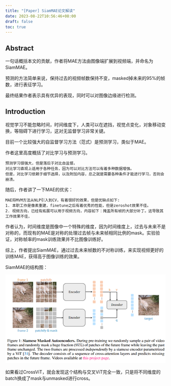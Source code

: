 ```yaml
---
title: "[Paper] SiamMAE论文解读"
date: 2023-08-22T10:56:46+08:00
draft: false
toc: true
---
```


## Abstract

一句话概括本文的贡献，作者将MAE方法由图像端扩展到视频端，并命名为SiamMAE。

预测的方法简单来说，保持过去的视频帧数保持不变，masked掉未来的95%的帧数，进行表征学习。

最终结果作者表示具有优异的表现，同时可以对图像边缘进行检测。

## Introduction

视觉学习不能忽略时间，时间维度下，人类可以在遮挡，视觉点变化，对象移动变换，等阻碍下进行学习，这对无监督学习非常关键。

目前一个比较强大的自监督学习方法（范式）是预测学习，类似于MAE。

作者这里高度概括了对比学习与预测学习。

~~~
预测学习很强大，但是落后于对比自监督。
对比学习直观上适用于各种任务，因为可以对比方法可以有着多种数据增强。
但是，对比学习依赖于细节选择，以及附加内容，总之就是需要各种条件才能进行学习，否则会崩溃。
~~~

随后，作者讲了一下MAE的优劣：

~~~
MAE将MVM方法从NLP引入到CV，有着很好的效果，但是优缺点如下:
1. 本职工作是像素重建，finetune之后有着优秀的性能，但是zeroshot效果不佳。
2. 视频方向，已经有拓展可以用于视频方向，内容如下：掩盖所有帧的大部分补丁。这导致其工作效果不佳，
~~~

作者认为，时间维度是图像中一个特殊的维度，因为时间维度上，过去与未来不是对称的，而现有的MAE是对称的处理过去帧与未来帧相同比例的mask。实验验证，对称帧率的mask训练效果并不比图像训练好。

综上，作者提出SiamMAE，通过过去未来帧数的不对称训练，来实现视频更好的训练MAE，获得高于图像训练的效果。

SiamMAE的结构图：

![structure](./structure.png)

如果看过CrossViT，就会发现这个结构与交叉ViT完全一致，只是将不同维度的batch换成了mask与unmasked进行cross。